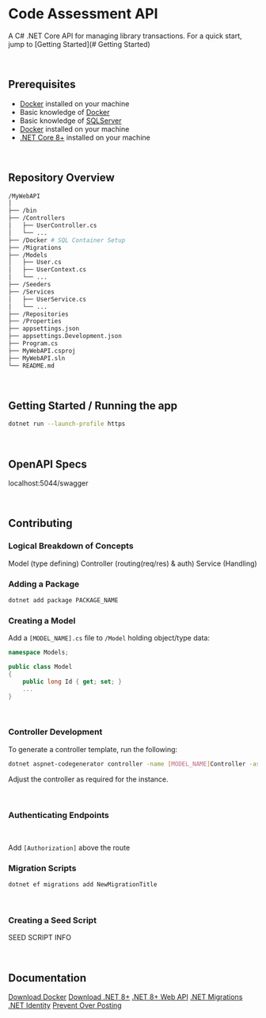 # Code Assessment API

 A C# .NET Core API for managing library transactions. For a quick start, jump to [Getting Started](# Getting Started)

&nbsp;

## Prerequisites

- [Docker](https://docs.docker.com/engine/install/) installed on your machine
- Basic knowledge of [Docker](https://docs.docker.com/get-started/overview/)
- Basic knowledge of [SQLServer](https://learn.microsoft.com/en-us/sql/sql-server/?view=sql-server-ver16)
- [Docker](https://docs.docker.com/engine/install/) installed on your machine
- [.NET Core 8+](https://dotnet.microsoft.com/download) installed on your machine

&nbsp;

## Repository Overview

```bash
/MyWebAPI
│
├── /bin
├── /Controllers
│   ├── UserController.cs
│   └── ...
├── /Docker # SQL Container Setup
├── /Migrations
├── /Models
│   ├── User.cs
│   ├── UserContext.cs
│   └── ...
├── /Seeders
├── /Services
│   ├── UserService.cs
│   └── ...
├── /Repositories
├── /Properties
├── appsettings.json
├── appsettings.Development.json
├── Program.cs
├── MyWebAPI.csproj
├── MyWebAPI.sln
└── README.md
```

&nbsp;

## Getting Started / Running the app

```bash
dotnet run --launch-profile https
```

&nbsp;

## OpenAPI Specs

localhost:5044/swagger

&nbsp;

## Contributing

### Logical Breakdown of Concepts

Model (type defining)
Controller (routing(req/res) & auth)
Service (Handling)

### Adding a Package

```bash
dotnet add package PACKAGE_NAME
```

### Creating a Model

Add a `[MODEL_NAME].cs`  file to `/Model` holding object/type data:

```cs
namespace Models;

public class Model
{
    public long Id { get; set; }
    ...
}
```

&nbsp;

### Controller Development

To generate a controller template, run the following:

```bash
dotnet aspnet-codegenerator controller -name [MODEL_NAME]Controller -async -api -m [MODEL_NAME] -dc [MODEL_NAME]Context -outDir Controllers
```

Adjust the controller as required for the instance.

&nbsp;

### Authenticating Endpoints

&nbsp;

Add `[Authorization]` above the route

### Migration Scripts

```bash
dotnet ef migrations add NewMigrationTitle
```

&nbsp;

### Creating a Seed Script

SEED SCRIPT INFO

&nbsp;

## Documentation

[Download Docker](https://www.docker.com/products/docker-desktop/)
[Download .NET 8+](https://dotnet.microsoft.com/en-us/download/dotnet/8.0)
[.NET 8+ Web API](https://learn.microsoft.com/en-us/aspnet/core/tutorials/first-web-api?view=aspnetcore-8.0&tabs=visual-studio-code)
[.NET Migrations](https://learn.microsoft.com/en-us/ef/core/managing-schemas/migrations/?tabs=dotnet-core-cli)
[.NET Identity](https://learn.microsoft.com/en-us/aspnet/core/security/authentication/identity-api-authorization?view=aspnetcore-8.0)
[Prevent Over Posting](https://learn.microsoft.com/en-us/aspnet/core/security/authentication/identity-api-authorization?view=aspnetcore-8.0)